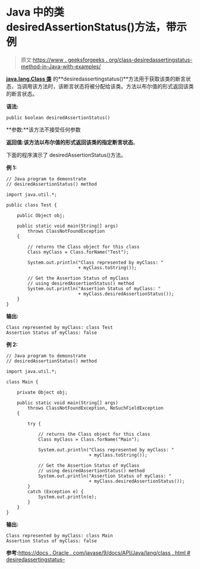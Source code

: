 # Java 中的类 desiredAssertionStatus()方法，带示例

> 原文:[https://www . geeksforgeeks . org/class-desiredassertingstatus-method-in-Java-with-examples/](https://www.geeksforgeeks.org/class-desiredassertionstatus-method-in-java-with-examples/)

**[java.lang.Class 类](https://www.geeksforgeeks.org/java-lang-class-class-java-set-1/)** 的**desiredassertingstatus()**方法用于获取该类的断言状态，当调用该方法时，该断言状态将被分配给该类。方法以布尔值的形式返回该类的断言状态。

**语法:**

```
public boolean desiredAssertionStatus()

```

**参数:**该方法不接受任何参数

**返回值:**该方法以布尔值的形式返回该类的指定**断言状态**。

下面的程序演示了 desiredAssertionStatus()方法。

**例 1:**

```
// Java program to demonstrate
// desiredAssertionStatus() method

import java.util.*;

public class Test {

    public Object obj;

    public static void main(String[] args)
        throws ClassNotFoundException
    {

        // returns the Class object for this class
        Class myClass = Class.forName("Test");

        System.out.println("Class represented by myClass: "
                           + myClass.toString());

        // Get the Assertion Status of myClass
        // using desiredAssertionStatus() method
        System.out.println("Assertion Status of myClass: "
                           + myClass.desiredAssertionStatus());
    }
}
```

**输出:**

```
Class represented by myClass: class Test
Assertion Status of myClass: false

```

**例 2:**

```
// Java program to demonstrate
// desiredAssertionStatus() method

import java.util.*;

class Main {

    private Object obj;

    public static void main(String[] args)
        throws ClassNotFoundException, NoSuchFieldException
    {

        try {

            // returns the Class object for this class
            Class myClass = Class.forName("Main");

            System.out.println("Class represented by myClass: "
                               + myClass.toString());

            // Get the Assertion Status of myClass
            // using desiredAssertionStatus() method
            System.out.println("Assertion Status of myClass: "
                               + myClass.desiredAssertionStatus());
        }
        catch (Exception e) {
            System.out.println(e);
        }
    }
}
```

**输出:**

```
Class represented by myClass: class Main
Assertion Status of myClass: false

```

**参考:**[https://docs . Oracle . com/javase/9/docs/API/Java/lang/class . html # desiredassertingstatus–](https://docs.oracle.com/javase/9/docs/api/java/lang/Class.html#desiredAssertionStatus--)
